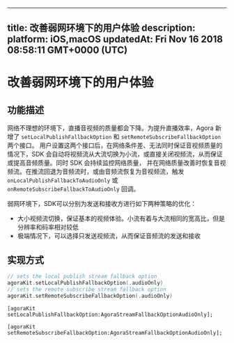 
---
title: 改善弱网环境下的用户体验
description: 
platform: iOS,macOS
updatedAt: Fri Nov 16 2018 08:58:11 GMT+0000 (UTC)
---
# 改善弱网环境下的用户体验
## 功能描述

网络不理想的环境下，直播音视频的质量都会下降。为提升直播效率，Agora 新增了 `setLocalPublishFallbackOption` 和 `setRemoteSubscribeFallbackOption` 两个接口。 用户设置这两个接口后，在网络条件差、无法同时保证音视频质量的情况下，SDK 会自动将视频流从大流切换为小流，或直接关闭视频流，从而保证或提高音频质量。同时 SDK 会持续监控网络质量， 并在网络质量改善时恢复音视频流。在推流回退为音频流时，或由音频流恢复为音视频流，触发 `onLocalPublishFallbackToAudioOnly` 或 `onRemoteSubscribeFallbackToAudioOnly` 回调。

弱网环境下，SDK可以分别为发送和接收方进行如下两种策略的优化：

* 大小视频流切换，保证基本的视频体验。小流有着与大流相同的宽高比，但是分辨率和码率相对较低
* 极端情况下，可以选择只发送视频流，从而保证音频流的发送和接收

## 实现方式

```swift
// sets the local publish stream fallback option
agoraKit.setLocalPublishFallbackOption(.audioOnly)
// sets the remote subscribe stream fallback option
agoraKit.setRemoteSubscribeFallbackOption(.audioOnly)
```

```oc
[agoraKit setLocalPublishFallbackOption:AgoraStreamFallbackOptionAudioOnly];

[agoraKit setRemoteSubscribeFallbackOption:AgoraStreamFallbackOptionAudioOnly];
```
